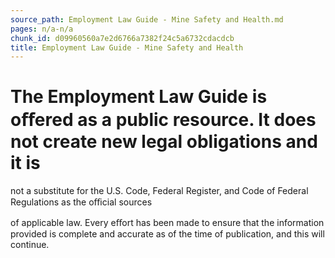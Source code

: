 ```yaml
---
source_path: Employment Law Guide - Mine Safety and Health.md
pages: n/a-n/a
chunk_id: d09960560a7e2d6766a7382f24c5a6732cdacdcb
title: Employment Law Guide - Mine Safety and Health
---
```

# The Employment Law Guide is oﬀered as a public resource. It does not create new legal obligations and it is

not a substitute for the U.S. Code, Federal Register, and Code of Federal Regulations as the oﬃcial sources

of applicable law. Every eﬀort has been made to ensure that the information provided is complete and accurate as of the time of publication, and this will continue.
